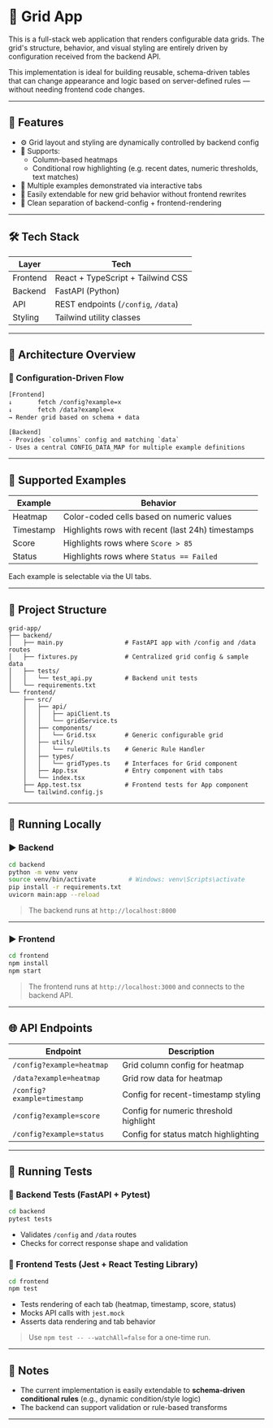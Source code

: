 # 🧩 Grid App

This is a full-stack web application that renders configurable data grids. The grid's structure, behavior, and visual styling are entirely driven by configuration received from the backend API.

This implementation is ideal for building reusable, schema-driven tables that can change appearance and logic based on server-defined rules — without needing frontend code changes.

---

## 🚀 Features

- ⚙️ Grid layout and styling are dynamically controlled by backend config
- 🎨 Supports:
  - Column-based heatmaps
  - Conditional row highlighting (e.g. recent dates, numeric thresholds, text matches)
- 🧪 Multiple examples demonstrated via interactive tabs
- 🔄 Easily extendable for new grid behavior without frontend rewrites
- 🧼 Clean separation of backend-config + frontend-rendering

---

## 🛠 Tech Stack

| Layer    | Tech                                |
| -------- | ----------------------------------- |
| Frontend | React + TypeScript + Tailwind CSS   |
| Backend  | FastAPI (Python)                    |
| API      | REST endpoints (`/config`, `/data`) |
| Styling  | Tailwind utility classes            |

---

## 🧱 Architecture Overview

### 🔁 Configuration-Driven Flow

```txt
[Frontend]
↓       fetch /config?example=x
↓       fetch /data?example=x
→ Render grid based on schema + data

[Backend]
- Provides `columns` config and matching `data`
- Uses a central CONFIG_DATA_MAP for multiple example definitions
```

---

## 🧪 Supported Examples

| Example   | Behavior                                          |
| --------- | ------------------------------------------------- |
| Heatmap   | Color-coded cells based on numeric values         |
| Timestamp | Highlights rows with recent (last 24h) timestamps |
| Score     | Highlights rows where `Score > 85`                |
| Status    | Highlights rows where `Status == Failed`          |

Each example is selectable via the UI tabs.

---

## 📁 Project Structure

```
grid-app/
├── backend/
│   ├── main.py                 # FastAPI app with /config and /data routes
│   ├── fixtures.py             # Centralized grid config & sample data
│   ├── tests/
│   │   └── test_api.py         # Backend unit tests
│   └── requirements.txt
└── frontend/
    ├── src/
    │   ├── api/
    │   │   ├── apiClient.ts
    │   │   └── gridService.ts
    │   ├── components/
    │   │   └── Grid.tsx        # Generic configurable grid
    │   ├── utils/
    │   │   └── ruleUtils.ts    # Generic Rule Handler
    │   ├── types/
    │   │   └── gridTypes.ts    # Interfaces for Grid component
    │   ├── App.tsx             # Entry component with tabs
    │   └── index.tsx
    ├── App.test.tsx            # Frontend tests for App component
    └── tailwind.config.js
```

---

## 🔧 Running Locally

### ▶️ Backend

```bash
cd backend
python -m venv venv
source venv/bin/activate         # Windows: venv\Scripts\activate
pip install -r requirements.txt
uvicorn main:app --reload
```

> The backend runs at `http://localhost:8000`

---

### ▶️ Frontend

```bash
cd frontend
npm install
npm start
```

> The frontend runs at `http://localhost:3000` and connects to the backend API.

---

## 🌐 API Endpoints

| Endpoint                    | Description                            |
| --------------------------- | -------------------------------------- |
| `/config?example=heatmap`   | Grid column config for heatmap         |
| `/data?example=heatmap`     | Grid row data for heatmap              |
| `/config?example=timestamp` | Config for recent-timestamp styling    |
| `/config?example=score`     | Config for numeric threshold highlight |
| `/config?example=status`    | Config for status match highlighting   |

---

## 📄 Running Tests

### 🔢 Backend Tests (FastAPI + Pytest)

```bash
cd backend
pytest tests
```

- Validates `/config` and `/data` routes
- Checks for correct response shape and validation

### 🔢 Frontend Tests (Jest + React Testing Library)

```bash
cd frontend
npm test
```

- Tests rendering of each tab (heatmap, timestamp, score, status)
- Mocks API calls with `jest.mock`
- Asserts data rendering and tab behavior

> Use `npm test -- --watchAll=false` for a one-time run.

---

## 🧠 Notes

- The current implementation is easily extendable to **schema-driven conditional rules** (e.g., dynamic condition/style logic)
- The backend can support validation or rule-based transforms

---
